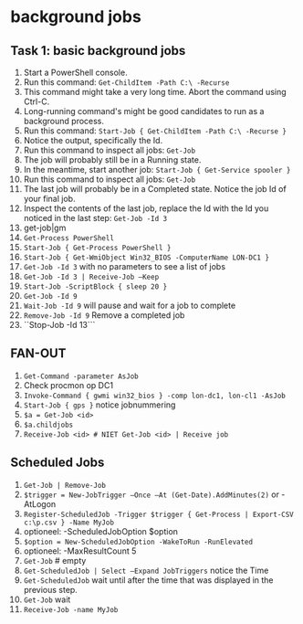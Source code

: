 # background jobs

## Task 1: basic background jobs
1. Start a PowerShell console.
1. Run this command: ```Get-ChildItem -Path C:\ -Recurse```
1. This command might take a very long time. Abort the command using Ctrl-C.
1. Long-running command's might be good candidates to run as a background process.
1. Run this command: ```Start-Job { Get-ChildItem -Path C:\ -Recurse }```
1. Notice the output, specifically the Id.
1. Run this command to inspect all jobs: ```Get-Job```
1. The job will probably still be in a Running state.
1. In the meantime, start another job: ```Start-Job { Get-Service spooler }```
1. Run this command to inspect all jobs: ```Get-Job```
1. The last job will probably be in a Completed state. Notice the job Id of your final job.
1. Inspect the contents of the last job, replace the Id with the Id you noticed in the last step: ```Get-Job -Id 3```
1. get-job|gm
1. ```Get-Process PowerShell```
1. ```Start-Job { Get-Process PowerShell }```
1. ```Start-Job { Get-WmiObject Win32_BIOS -ComputerName LON-DC1 }```
1. ```Get-Job -Id 3``` with no parameters to see a list of jobs
1. ```Get-Job -Id 3 | Receive-Job –Keep```
1. ```Start-Job -ScriptBlock { sleep 20 }```
1. ```Get-Job -Id 9```
1. ```Wait-Job -Id 9``` will pause and wait for a job to complete
1. ```Remove-Job -Id 9``` Remove a completed job
1. ``Stop-Job -Id 13```

## FAN-OUT
1. ```Get-Command -parameter AsJob```
2. Check procmon op DC1
3. ```Invoke-Command { gwmi win32_bios } -comp lon-dc1, lon-cl1 -AsJob```
4. ```Start-Job { gps }``` notice jobnummering
5. ```$a = Get-Job <id>```
6. ```$a.childjobs```
7. ```Receive-Job <id> # NIET Get-Job <id> | Receive job```

## Scheduled Jobs
1. ```Get-Job | Remove-Job```
1. ```$trigger = New-JobTrigger –Once –At (Get-Date).AddMinutes(2)``` or -AtLogon
1. ```Register-ScheduledJob -Trigger $trigger { Get-Process | Export-CSV c:\p.csv } -Name MyJob```
1. optioneel: -ScheduledJobOption $option
1. ```$option = New-ScheduledJobOption -WakeToRun -RunElevated```
1. optioneel: -MaxResultCount 5
1. ```Get-Job``` # empty
1. ```Get-ScheduledJob | Select –Expand JobTriggers``` notice the Time
1. ```Get-ScheduledJob``` wait until after the time that was displayed in the previous step.
1. ```Get-Job``` wait
1. ```Receive-Job -name MyJob```

